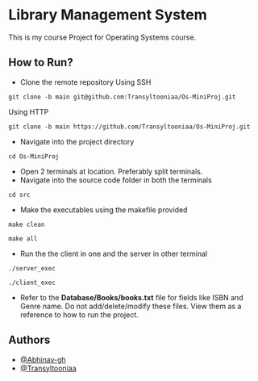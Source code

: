 
# Library Management System

This is my course Project for Operating Systems course.

## How to Run?

- Clone the remote repository 
Using SSH
```
git clone -b main git@github.com:Transyltooniaa/Os-MiniProj.git
```
Using HTTP
```
git clone -b main https://github.com/Transyltooniaa/Os-MiniProj.git
```
- Navigate into the project directory
```
cd Os-MiniProj
```
- Open 2 terminals at location. Preferably split terminals.
- Navigate into the source code folder in both the terminals
```
cd src
```
- Make the executables using the makefile provided
```
make clean
```
```
make all
```
- Run the the client in one and the server in other terminal  
```
./server_exec
```
```
./client_exec
```
- Refer to the **Database/Books/books.txt** file for fields like ISBN and Genre name. Do not add/delete/modify these files. View them as a reference to how to run the project.
## Authors

- [@Abhinav-gh](https://www.github.com/Abhinav-gh)
- [@Transyltooniaa](https://github.com/Transyltooniaa)
